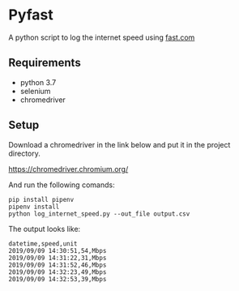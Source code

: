 # Pyfast

A python script to log the internet speed using [fast.com](https://fast.com)

## Requirements

- python 3.7
- selenium
- chromedriver

## Setup

Download a chromedriver in the link below and put it in the project directory.

https://chromedriver.chromium.org/

And run the following comands:

```console
pip install pipenv
pipenv install
python log_internet_speed.py --out_file output.csv
```

The output looks like:

```csv
datetime,speed,unit
2019/09/09 14:30:51,54,Mbps
2019/09/09 14:31:22,31,Mbps
2019/09/09 14:31:52,46,Mbps
2019/09/09 14:32:23,49,Mbps
2019/09/09 14:32:53,39,Mbps
```
